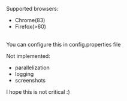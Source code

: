 Supported browsers:
- Chrome(83)
- Firefox(>60)
<br>
You can configure this in config.properties file


Not implemented:
- parallelization
- logging
- screenshots

I hope this is not critical :)